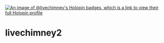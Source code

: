 [![An image of @livechimney's Holopin badges, which is a link to view their full Holopin profile](https://holopin.me/livechimney)](https://holopin.io/@livechimney)
# livechimney2
